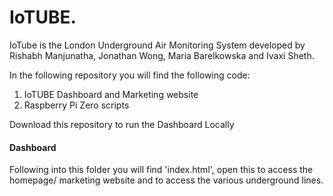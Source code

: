 # IoTUBE.

IoTube is the London Underground Air Monitoring System developed by Rishabh Manjunatha, Jonathan Wong, Maria Barelkowska and Ivaxi Sheth.

In the following repository you will find the following code:

1. IoTUBE Dashboard and Marketing website
2. Raspberry Pi Zero scripts 

Download this repository to run the Dashboard Locally

#### Dashboard

Following into this folder you will find 'index.html', open this to access the homepage/ marketing website and to access the various underground lines.
